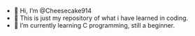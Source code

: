 - 👋 Hi, I’m @Cheesecake914
- 👀 This is just my repository of what i have learned in coding.
- 🌱 I’m currently learning C programming, still a beginner.

<!---
Cheesecake914/Cheesecake914 is a ✨ special ✨ repository because its `README.md` (this file) appears on your GitHub profile.
You can click the Preview link to take a look at your changes.
--->
